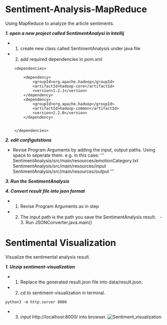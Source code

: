 # Sentiment-Analysis-MapReduce
Using MapReduce to analyze the article sentiments.

***1. open a new project called SentimentAnalysi in Intellij***
   - 1. create new class called SentimentAnalysis under java file
   - 2. add required dependencies in pom.xml
```
    <dependencies>

        <dependency>
            <groupId>org.apache.hadoop</groupId>
            <artifactId>hadoop-core</artifactId>
            <version>1.2.1</version>
        </dependency>
        <dependency>
            <groupId>org.apache.hadoop</groupId>
            <artifactId>hadoop-common</artifactId>
            <version>2.2.0</version>
        </dependency>


    </dependencies>
```

***2. edit configutstions***
   - Revise Program Arguments by adding the input, output paths. Using space to seperate them.
e.g. in this case:
'''
SentimentAnalysis/src/main/resources/emotionCategory.txt SentimentAnalysis/src/main/resources/input SentimentAnalysis/src/main/resources/output
'''

***3. Run the SentimentAnalysis***

***4. Convert result file into json format*** 
   - 1. Revise Program Arguments as in step 
   - 2. The input path is the path you save the SentimentAnalysis result.
   - 3. Run JSONConverter.java.main()

# Sentimental Visualization
Visualize the sentimental analysis result.

***1. Unzip sentiment-visualization***
   - 1. Replace the generated result.json file into data/result.json.
   - 2. cd to sentiment-visualization in terminal.
```
python3 -m http.server 8000
```
   - 3. input http://localhost:8000/ into browser.
![Sentiment_visualization](https://github.com/melanthafu/Sentiment-Analysis-MapReduce/blob/master/Sentiment_visualization.PNG)
